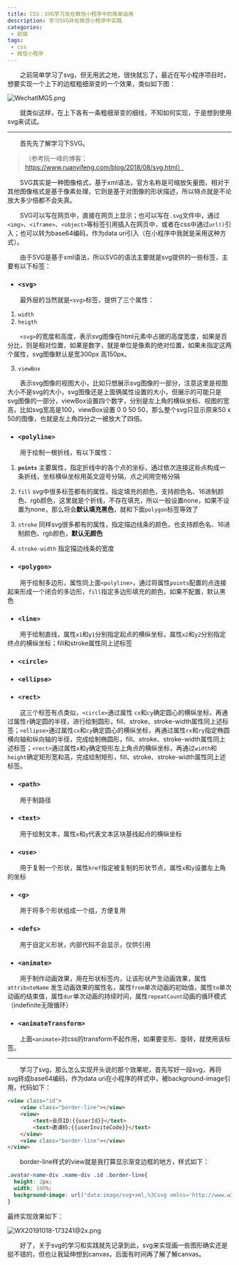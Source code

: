```yaml
---
title: CSS：SVG学习及在微信小程序中的简单运用
description: 学习SVG并在微信小程序中实践
categories:
 - 前端
tags:
 - css
 - 微信小程序
---
```




&emsp;&emsp;之前简单学习了svg，但无用武之地，很快就忘了，最近在写小程序项目时，想要实现一个上下的边框粗细渐变的一个效果，类似如下图：

![WechatIMG5.png](https://i.loli.net/2019/10/18/b4ZotNqL8u5JPWy.png)

&emsp;&emsp;就类似这样，在上下各有一条粗细渐变的细线，不知如何实现，于是想到使用svg来试试。

---

&emsp;&emsp;首先先了解学习下SVG。

> （参考阮一峰的博客：https://www.ruanyifeng.com/blog/2018/08/svg.html）

&emsp;&emsp;SVG其实是一种图像格式，基于xml语法，官方名称是可缩放矢量图，相对于其他图像格式是基于像素处理，它则是基于对图像的形状描述，所以特点就是不论放大多少倍都不会失真。

&emsp;&emsp;SVG可以写在网页中，直接在网页上显示；也可以写在`.svg`文件中，通过`<img>`、`<iframe>`、`<object>`等标签引用插入在网页中，或者在css中通过`url()`引入；也可以转为base64编码，作为data uri引入（在小程序中我就是采用这种方式）。

&emsp;&emsp;由于SVG是基于xml语法，所以SVG的语法主要就是svg提供的一些标签，主要有以下标签：

 - ###  `<svg>`

&emsp;&emsp;最外层的当然就是`<svg>`标签，提供了三个属性：

1. `width`
2. `heigth`

&emsp;&emsp;`<svg>`的宽度和高度，表示svg图像在html元素中占据的高度宽度，如果是百分比，则是相对位置，如果是数字，就是单位是像素的绝对位置，如果未指定这两个属性，svg图像默认是宽300px 高150px。

3. `viewBox`

&emsp;&emsp;表示svg图像的视图大小，比如只想展示svg图像的一部分，注意这里是视图大小不是svg的大小，svg图像还是上面俩属性设置的大小，但展示的可能只是svg图像的一部分，viewBox设置四个数字，分别是左上角的横纵坐标、视图的宽高，比如svg宽高是100，viewBox设置 0 0 50 50，那么整个svg只显示原来50 x 50的图像，也就是左上角四分之一被放大了四倍。


 - ### `<polyline>`

&emsp;&emsp;用于绘制一根折线，有以下属性：

1. **`points`** 主要属性，指定折线中的各个点的坐标，通过依次连接这些点构成一条折线，坐标横纵坐标用英文逗号分隔，点之间用空格分隔

2. `fill` svg中很多标签都有的属性，指定填充的颜色，支持颜色名、16进制颜色、rgb颜色，这里<polyline>就是个折线，不存在填充，所以一般设置none，如果不设置为none，那么将会**默认填充黑色**，就和下面`polygon`标签等效了

3. `stroke` 同样svg很多都有的属性，指定描边线条的颜色，也支持颜色名、16进制颜色、rgb颜色，**默认无颜色**

4. `stroke-width` 指定描边线条的宽度


 - ### `<polygon>`

&emsp;&emsp;用于绘制多边形，属性同上面`<polyline>`，通过将属性`points`配置的点连接起来形成一个闭合的多边形，`fill`指定多边形填充的颜色，如果不配置，默认黑色

 - ### `<line>`

&emsp;&emsp;用于绘制直线，属性`x1`和`y1`分别指定起点的横纵坐标，属性`x2`和`y2`分别指定终点的横纵坐标；fill和stroke属性同上述标签

 - ### `<circle>`
 - ### `<ellipse>`
 - ### `<rect>`

&emsp;&emsp;这三个标签有点类似，`<circle>`通过属性 `cx`和`cy`确定圆心的横纵坐标，再通过属性`r`确定圆的半径，进行绘制圆形，fill、stroke、stroke-width属性同上述标签；`<ellipse>`通过属性`cx`和`cy`确定圆心的横纵坐标，再通过属性`rx`和`ry`指定椭圆横向轴和纵向轴的半径，完成绘制椭圆形，fill、stroke、stroke-width属性同上述标签；`<rect>`通过属性`x`和`y`确定矩形左上角点的横纵坐标，再通过`width`和`height`确定矩形宽和高，完成绘制矩形，fill、stroke、stroke-width属性同上述标签。


 - ### `<path>`

&emsp;&emsp;用于制路径

 - ### `<text>`

&emsp;&emsp;用于绘制文本，属性`x`和`y`代表文本区块基线起点的横纵坐标

 - ### `<use>`

&emsp;&emsp;用于复制一个形状，属性`href`指定被复制的形状节点，属性`x`和`y`设置左上角的坐标

 - ### `<g>`

&emsp;&emsp;用于将多个形状组成一个组，方便复用

 - ### `<defs>`

&emsp;&emsp;用于自定义形状，内部代码不会显示，仅供引用

 - ### `<animate>`

&emsp;&emsp;用于制作动画效果，用在形状标签内，让该形状产生动画效果，属性`attributeName` 发生动画效果的属性名，属性`from`单次动画的初始值，属性`to`单次动画的结束值，属性`dur`单次动画的持续时间，属性`repeatCount`动画的循环模式（indefinite无限循环）

 - ### `<animateTransform>`

&emsp;&emsp;上面`<animate>`对css的transform不起作用，如果要变形、旋转，就使用该标签。


---

&emsp;&emsp;学习了svg，那么怎么实现开头说的那个效果呢，首先写好一段svg，再将svg转成base64编码，作为data uri在小程序的样式中，被background-image引用，代码如下：


```html
<view class="id">
    <view class="border-line"></view>
    <view>
        <text>会员ID:{{userId}}</text>
        <text>邀请码:{{userInviteCode}}</text>
    </view>
    <view class="border-line"></view>
</view>
```

&emsp;&emsp;border-line样式的view就是我打算显示渐变边框的地方，样式如下：

```css
.avatar-name-div .name-div .id .border-line{
  height: 2px;
  width: 100%;
  background-image: url("data:image/svg+xml,%3Csvg xmlns='http://www.w3.org/2000/svg' height='100%25' width='100%25'%3E %3Cpolygon points='0,1 125,0 250,1 125,2 0,1' fill='%23e9ded8'/%3E %3C/svg%3E");
}
```

最终实现效果如下：

![WX20191018-173241@2x.png](https://i.loli.net/2019/10/18/4J9hmdZVjal7bq1.png)

&emsp;&emsp;好了，关于svg的学习和实践就先记录到此，svg来实现画一些图形确实还是挺不错的，但也让我延伸想到canvas，后面有时间再了解了解canvas。



